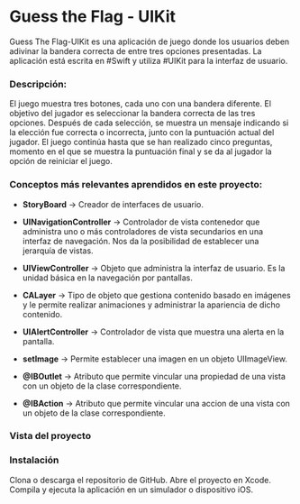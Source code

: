 <h1>Guess the Flag - UIKit</h1>

Guess The Flag-UIKit es una aplicación de juego donde los usuarios deben adivinar la bandera correcta de entre tres opciones presentadas. La aplicación está escrita en #Swift y utiliza #UIKit para la interfaz de usuario.



<h3>Descripción:</h3>

El juego muestra tres botones, cada uno con una bandera diferente. El objetivo del jugador es seleccionar la bandera correcta de las tres opciones. Después de cada selección, se muestra un mensaje indicando si la elección fue correcta o incorrecta, junto con la puntuación actual del jugador. El juego continúa hasta que se han realizado cinco preguntas, momento en el que se muestra la puntuación final y se da al jugador la opción de reiniciar el juego.



<h3>Conceptos más relevantes aprendidos en este proyecto:</h3>

- **StoryBoard** -> Creador de interfaces de usuario.

- **UINavigationController** -> Controlador de vista contenedor que administra uno o más controladores de vista secundarios en una interfaz de navegación. Nos da la posibilidad de establecer una jerarquía de vistas.

- **UIViewController** -> Objeto que administra la interfaz de usuario. Es la unidad básica en la navegación por pantallas.

- **CALayer** -> Tipo de objeto que gestiona contenido basado en imágenes y le permite realizar animaciones y administrar la apariencia de dicho contenido.

- **UIAlertController** -> Controlador de vista que muestra una alerta en la pantalla.

- **setImage** -> Permite establecer una imagen en un objeto UIImageView.

- **@IBOutlet** -> Atributo que permite vincular una propiedad de una vista con un objeto de la clase correspondiente.

- **@IBAction** -> Atributo que permite vincular una accion de una vista con un objeto de la clase correspondiente.

<h3>Vista del proyecto</h3>


<h3>Instalación</h3>

Clona o descarga el repositorio de GitHub.
Abre el proyecto en Xcode.
Compila y ejecuta la aplicación en un simulador o dispositivo iOS.
